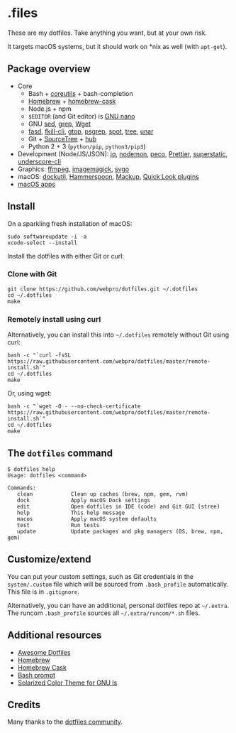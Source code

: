 # .files

These are my dotfiles. Take anything you want, but at your own risk.

It targets macOS systems, but it should work on \*nix as well (with `apt-get`).

## Package overview

- Core
  - Bash + [coreutils](https://en.wikipedia.org/wiki/GNU_Core_Utilities) + bash-completion
  - [Homebrew](https://brew.sh) + [homebrew-cask](https://caskroom.github.io)
  - Node.js + npm
  - `$EDITOR` (and Git editor) is [GNU nano](https://www.nano-editor.org)
  - GNU [sed](https://www.gnu.org/software/sed/), [grep](https://www.gnu.org/software/grep/), [Wget](https://www.gnu.org/software/wget/)
  - [fasd](https://github.com/clvv/fasd), [fkill-cli](https://github.com/sindresorhus/fkill-cli), [gtop](https://github.com/aksakalli/gtop), [psgrep](https://github.com/jvz/psgrep/blob/master/psgrep), [spot](https://github.com/rauchg/spot), [tree](http://mama.indstate.edu/users/ice/tree/), [unar](https://theunarchiver.com/command-line)
  - Git + [SourceTree](https://www.sourcetreeapp.com) + [hub](https://hub.github.com)
  - Python 2 + 3 (`python/pip`, `python3/pip3`)
- Development (Node/JS/JSON): [jq](https://stedolan.github.io/jq), [nodemon](https://nodemon.io), [peco](https://peco.github.io), [Prettier](https://prettier.io), [superstatic](https://github.com/firebase/superstatic), [underscore-cli](https://github.com/ddopson/underscore-cli)
- Graphics: [ffmpeg](https://www.ffmpeg.org), [imagemagick](https://www.imagemagick.org), [svgo](https://github.com/svg/svgo)
- macOS: [dockutil](https://github.com/kcrawford/dockutil), [Hammerspoon](https://www.hammerspoon.org), [Mackup](https://github.com/lra/mackup), [Quick Look plugins](https://github.com/sindresorhus/quick-look-plugins)
- [macOS apps](https://github.com/webpro/dotfiles/blob/master/install/Caskfile)

## Install

On a sparkling fresh installation of macOS:

    sudo softwareupdate -i -a
    xcode-select --install

Install the dotfiles with either Git or curl:

### Clone with Git

    git clone https://github.com/webpro/dotfiles.git ~/.dotfiles
    cd ~/.dotfiles
    make

### Remotely install using curl

Alternatively, you can install this into `~/.dotfiles` remotely without Git using curl:

    bash -c "`curl -fsSL https://raw.githubusercontent.com/webpro/dotfiles/master/remote-install.sh`"
    cd ~/.dotfiles
    make

Or, using wget:

    bash -c "`wget -O - --no-check-certificate https://raw.githubusercontent.com/webpro/dotfiles/master/remote-install.sh`"
    cd ~/.dotfiles
    make

## The `dotfiles` command

    $ dotfiles help
    Usage: dotfiles <command>

    Commands:
       clean            Clean up caches (brew, npm, gem, rvm)
       dock             Apply macOS Dock settings
       edit             Open dotfiles in IDE (code) and Git GUI (stree)
       help             This help message
       macos            Apply macOS system defaults
       test             Run tests
       update           Update packages and pkg managers (OS, brew, npm, gem)

## Customize/extend

You can put your custom settings, such as Git credentials in the `system/.custom` file which will be sourced from `.bash_profile` automatically. This file is in `.gitignore`.

Alternatively, you can have an additional, personal dotfiles repo at `~/.extra`. The runcom `.bash_profile` sources all `~/.extra/runcom/*.sh` files.

## Additional resources

- [Awesome Dotfiles](https://github.com/webpro/awesome-dotfiles)
- [Homebrew](https://brew.sh)
- [Homebrew Cask](http://caskroom.io)
- [Bash prompt](https://wiki.archlinux.org/index.php/Color_Bash_Prompt)
- [Solarized Color Theme for GNU ls](https://github.com/seebi/dircolors-solarized)

## Credits

Many thanks to the [dotfiles community](https://dotfiles.github.io).
